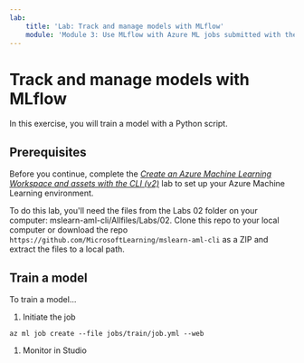 ```yaml
---
lab:
    title: 'Lab: Track and manage models with MLflow'
    module: 'Module 3: Use MLflow with Azure ML jobs submitted with the CLI (v2)'
---
```


# Track and manage models with MLflow

In this exercise, you will train a model with a Python script.

## Prerequisites

Before you continue, complete the [*Create an Azure Machine Learning Workspace and assets with the CLI (v2)*](Instructions/Labs/01-create-workspace.md) lab to set up your Azure Machine Learning environment.

To do this lab, you'll need the files from the Labs 02 folder on your computer: mslearn-aml-cli/Allfiles/Labs/02. Clone this repo to your local computer or download the repo `https://github.com/MicrosoftLearning/mslearn-aml-cli` as a ZIP and extract the files to a local path.

## Train a model

To train a model...

1. Initiate the job

```azurecli
az ml job create --file jobs/train/job.yml --web
```

1. Monitor in Studio
